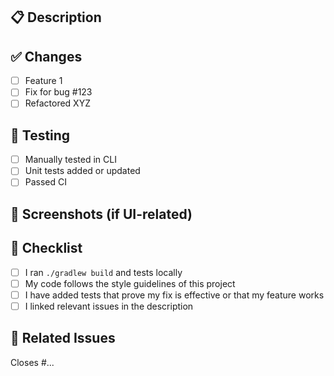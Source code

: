 ## 📋 Description

<!-- Describe what this PR does and why it’s needed -->

## ✅ Changes

- [ ] Feature 1
- [ ] Fix for bug #123
- [ ] Refactored XYZ

## 🧪 Testing

- [ ] Manually tested in CLI
- [ ] Unit tests added or updated
- [ ] Passed CI

## 📸 Screenshots (if UI-related)

<!-- Add before/after screenshots or demo if relevant -->

## 📝 Checklist

- [ ] I ran `./gradlew build` and tests locally
- [ ] My code follows the style guidelines of this project
- [ ] I have added tests that prove my fix is effective or that my feature works
- [ ] I linked relevant issues in the description

## 🔗 Related Issues

Closes #...

